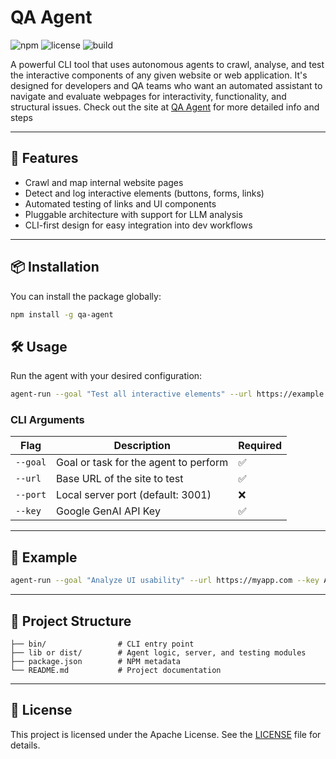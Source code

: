# QA Agent

![npm](https://img.shields.io/npm/v/qa-agent)
![license](https://img.shields.io/npm/l/qa-agent)
![build](https://img.shields.io/github/workflow/status/yourusername/qa-agent/CI)

A powerful CLI tool that uses autonomous agents to crawl, analyse, and test the interactive components of any given website or web application. It's designed for developers and QA teams who want an automated assistant to navigate and evaluate webpages for interactivity, functionality, and structural issues. Check out the site at [QA Agent](https://www.qa-agent.site/) for more detailed info and steps

---

## 🚀 Features

- Crawl and map internal website pages
- Detect and log interactive elements (buttons, forms, links)
- Automated testing of links and UI components
- Pluggable architecture with support for LLM analysis
- CLI-first design for easy integration into dev workflows

---

## 📦 Installation

You can install the package globally:

```bash
npm install -g qa-agent
```

## 🛠️ Usage

Run the agent with your desired configuration:

```bash
agent-run --goal "Test all interactive elements" --url https://example.com --port 3001 --key <GOOGLE_GENAI_API_KEY>
```


### CLI Arguments

| Flag           | Description                              | Required |
|----------------|------------------------------------------|----------|
| `--goal`       | Goal or task for the agent to perform    | ✅       |
| `--url`        | Base URL of the site to test             | ✅       |
| `--port`       | Local server port (default: 3001)        | ❌       |
| `--key`        | Google GenAI API Key                     | ✅       |

---

## 🧪 Example

```bash
agent-run --goal "Analyze UI usability" --url https://myapp.com --key ABC123
```

---

## 📁 Project Structure

```
├── bin/                # CLI entry point
├── lib or dist/        # Agent logic, server, and testing modules
├── package.json        # NPM metadata
└── README.md           # Project documentation
```

---

## 📄 License

This project is licensed under the Apache License. See the [LICENSE](./LICENSE) file for details.